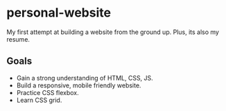 # personal-website
My first attempt at building a website from the ground up. Plus, its also my resume. 

## Goals 
* Gain a strong understanding of HTML, CSS, JS. 
* Build a responsive, mobile friendly website. 
* Practice CSS flexbox.  
* Learn CSS grid.

